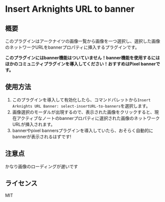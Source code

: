 # Insert Arknights URL to banner
## 概要
このプラグインはアークナイツの画像一覧から画像を一つ選択し、選択した画像のネットワークURLをbannerプロパティに挿入するプラグインです。

**このプラグインにはbanner機能はついていません！banner機能を使用するにはほかのコミュニティプラグインを導入してください！おすすめはPixel bannerです。**

## 使用方法
1. このプラグインを導入して有効化したら、コマンドパレットから`Insert Arknights URL Banner: select-insertURL-to-banners`を選択します。
2. 画像選択のモーダルが出現するので、表示された画像をクリックすると、現在アクティブなノートのbannerプロパティに選択された画像のネットワークURLが挿入されます。
3. bannerやpixel bannersプラグインを導入していたら、おそらく自動的にbannerが表示されるはずです!

## 注意点
かなり画像のローディングが遅いです

## ライセンス
MIT
